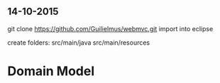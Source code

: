 14-10-2015
----------
git clone https://github.com/Guilielmus/webmvc.git
import into eclipse

create folders:
	src/main/java
	src/main/resources

Domain Model
============
